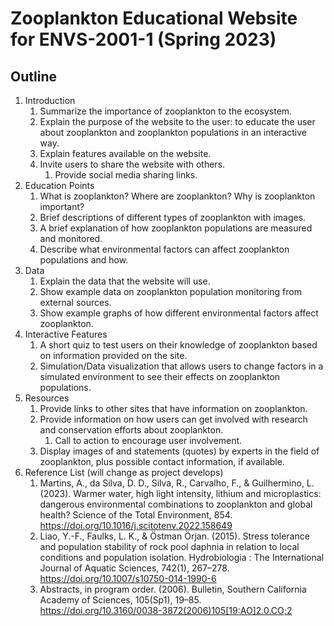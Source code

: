 # Zooplankton Educational Website for ENVS-2001-1 (Spring 2023)
## Outline
1. Introduction
   1. Summarize the importance of zooplankton to the ecosystem.
   2. Explain the purpose of the website to the user: to educate the user about zooplankton and zooplankton populations in an interactive way.
   3. Explain features available on the website.
   4. Invite users to share the website with others.
      1. Provide social media sharing links.
2. Education Points
   1. What is zooplankton? Where are zooplankton? Why is zooplankton important?
   2. Brief descriptions of different types of zooplankton with images.
   3. A brief explanation of how zooplankton populations are measured and monitored.
   4. Describe what environmental factors can affect zooplankton populations and how.
3. Data
   1. Explain the data that the website will use.
   2. Show example data on zooplankton population monitoring from external sources.
   3. Show example graphs of how different environmental factors affect zooplankton.
4. Interactive Features
   1. A short quiz to test users on their knowledge of zooplankton based on information provided on the site.
   2. Simulation/Data visualization that allows users to change factors in a simulated environment to see their effects on zooplankton populations.
5. Resources
   1. Provide links to other sites that have information on zooplankton.
   2. Provide information on how users can get involved with research and conservation efforts about zooplankton.
      1. Call to action to encourage user involvement.
   3. Display images of and statements (quotes) by experts in the field of zooplankton, plus possible contact information, if available.
6. Reference List (will change as project develops)
   1. Martins, A., da Silva, D. D., Silva, R., Carvalho, F., & Guilhermino, L. (2023). Warmer water, high light intensity, lithium and microplastics: dangerous environmental combinations to zooplankton and global health? Science of the Total Environment, 854. https://doi.org/10.1016/j.scitotenv.2022.158649
   2. Liao, Y.-F., Faulks, L. K., & Östman Örjan. (2015). Stress tolerance and population stability of rock pool daphnia in relation to local conditions and population isolation. Hydrobiologia : The International Journal of Aquatic Sciences, 742(1), 267–278. https://doi.org/10.1007/s10750-014-1990-6
   3. Abstracts, in program order. (2006). Bulletin, Southern California Academy of Sciences, 105(Sp1), 19–85. https://doi.org/10.3160/0038-3872(2006)105[19:AO]2.0.CO;2 